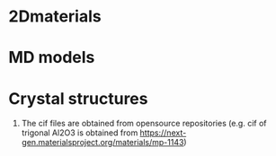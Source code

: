 # 2Dmaterials

# MD models
# Crystal structures
1. The cif files are obtained from opensource repositories (e.g. cif of trigonal Al2O3 is obtained from https://next-gen.materialsproject.org/materials/mp-1143) 
    
